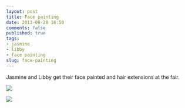 ```yaml
---
layout: post
title: Face painting
date: 2013-08-28 16:50
comments: false
published: true
tags:
- jasmine
- libby
- face painting
slug: face-painting
---
```

Jasmine and Libby get their face painted and hair extensions at the fair.

![](http://media.eick.us/media/photographs/2013/2013-05-05/jasmine.jpg)

![](http://media.eick.us/media/photographs/2013/2013-05-05/libby.jpg)
